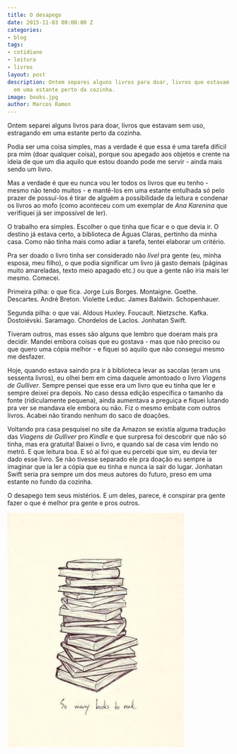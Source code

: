```yaml
---
title: O desapego
date: 2015-11-03 00:00:00 Z
categories:
- blog
tags:
- cotidiano
- leitura
- livros
layout: post
description: Ontem separei alguns livros para doar, livros que estavam sem uso, estragando
  em uma estante perto da cozinha.
image: books.jpg
author: Marcos Ramon
---
```


Ontem separei alguns livros para doar, livros que estavam sem uso, estragando em uma estante perto da cozinha.

Podia ser uma coisa simples, mas a verdade é que essa é uma tarefa difícil pra mim (doar qualquer coisa), porque sou apegado aos objetos e crente na ideia de que um dia aquilo que estou doando pode me servir - ainda mais sendo um livro.

Mas a verdade é que eu nunca vou ler todos os livros que eu tenho - mesmo não tendo muitos - e mantê-los em uma estante entulhada só pelo prazer de possuí-los é tirar de alguém a possibilidade da leitura e condenar os livros ao mofo (como aconteceu com um exemplar de *Ana Karenina* que verifiquei já ser impossível de ler).

O trabalho era simples. Escolher o que tinha que ficar e o que devia ir. O destino já estava certo, a biblioteca de Águas Claras, pertinho da minha casa. Como não tinha mais como adiar a tarefa, tentei elaborar um critério. 

Pra ser doado o livro tinha ser considerado não *lível* pra gente (eu, minha esposa, meu filho), o que podia significar um livro já gasto demais (páginas muito amareladas, texto meio apagado etc.) ou que a gente não iria mais ler mesmo. Comecei.

Primeira pilha: o que fica. Jorge Luis Borges. Montaigne. Goethe. Descartes. André Breton. Violette Leduc. James Baldwin. Schopenhauer.

Segunda pilha: o que vai.  Aldous Huxley. Foucault. Nietzsche. Kafka. Dostoiévski. Saramago. Chordelos de Laclos. Jonhatan Swift.

Tiveram outros, mas esses são alguns que lembro que doeram mais pra decidir. Mandei embora coisas que eu gostava - mas que não preciso ou que quero uma cópia melhor - e fiquei só aquilo que não consegui mesmo me desfazer.

Hoje, quando estava saindo pra ir à biblioteca levar as sacolas (eram uns sessenta livros), eu olhei bem em cima daquele amontoado o livro *Viagens de Gulliver*. Sempre pensei que esse era um livro que eu tinha que ler e sempre deixei pra depois. No caso dessa edição específica o tamanho da fonte (ridiculamente pequena), ainda aumentava a preguiça e fiquei lutando pra ver se mandava ele embora ou não. Fiz o mesmo embate com outros livros. Acabei não tirando nenhum do saco de doações.

Voltando pra casa pesquisei no site da Amazon se existia alguma tradução das *Viagens de Gulliver* pro *Kindle* e que surpresa foi descobrir que não só tinha, mas era gratuita! Baixei o livro, e quando saí de casa vim lendo no metrô. E que leitura boa. E só aí foi que eu percebi que sim, eu devia ter dado esse livro. Se não tivesse separado ele pra doação eu sempre ia imaginar que ia ler a cópia que eu tinha e nunca ia sair do lugar. Jonhatan Swift seria pra sempre um dos meus autores do futuro, preso em uma estante no fundo da cozinha.

O desapego tem seus mistérios. E um deles, parece, é conspirar pra gente fazer o que é melhor pra gente e pros outros.

<img src="/assets/images/books.jpg">
